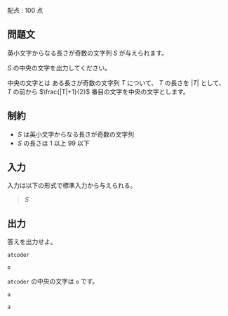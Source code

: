配点 : $100$ 点

## 問題文

英小文字からなる長さが奇数の文字列 $S$ が与えられます。

$S$ の中央の文字を出力してください。

中央の文字とは
ある長さが奇数の文字列 $T$ について、 $T$ の長さを $|T|$ として、$T$ の前から $\frac{|T|+1}{2}$ 番目の文字を中央の文字とします。

## 制約

- $S$ は英小文字からなる長さが奇数の文字列
- $S$ の長さは $1$ 以上 $99$ 以下

## 入力

入力は以下の形式で標準入力から与えられる。

> $S$

## 出力

答えを出力せよ。

```input1
atcoder
```

```output1
o
```

`atcoder` の中央の文字は `o` です。

```input2
a
```

```output2
a
```